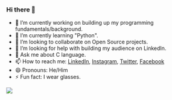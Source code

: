 ### Hi there 👋

- 🔭 I’m currently working on building up my programming fundamentals/background.
- 🌱 I’m currently learning "Python".
- 👯 I’m looking to collaborate on Open Source projects.
- 🤔 I’m looking for help with building my audience on LinkedIn.
- 💬 Ask me about C language.
- 📫 How to reach me: [LinkedIn](https://www.linkedin.com/in/parth-shete-8b2530201/), [Instagram](https://www.instagram.com/parthshete02/), [Twitter](https://twitter.com/shete_parth), [Facebook](https://www.facebook.com/parth.shete.712/) 
- 😄 Pronouns: He/Him
- ⚡ Fun fact: I wear glasses.

![](https://github-readme-stats.vercel.app/api?username=Parth-Shete&show_icons=true&theme=vision-friendly-dark)

